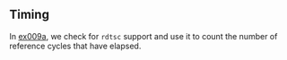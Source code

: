 ## Timing

In [ex009a](ex009a_rdtsc), we check for `rdtsc` support and use it to count the number of reference cycles that have elapsed.

